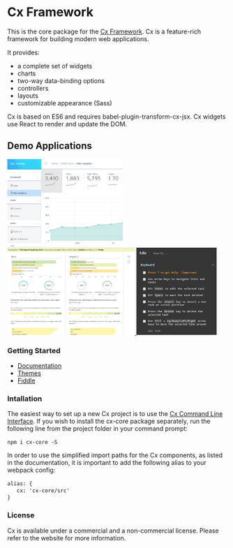 # Cx Framework

This is the core package for the [Cx Framework](https://cx.codaxy.com/). 
Cx is a feature-rich framework for building modern web applications.

It provides:
- a complete set of widgets 
- charts
- two-way data-binding options
- controllers
- layouts
- customizable appearance (Sass)

Cx is based on ES6 and requires babel-plugin-transform-cx-jsx. 
Cx widgets use React to render and update the DOM.

## Demo Applications

<a href="http://cx.codaxy.com/starter">
    <img src="https://github.com/codaxy/cx/blob/master/misc/screenshots/starter/analytics.png" alt="Cx Starter Kit" height="200px" />
</a>
<a href="https://codaxy.github.io/state-of-js-2016-explorer/">
    <img src="https://github.com/codaxy/cx/blob/master/misc/screenshots/sofjs2016/StateOfJs.png" alt="State of JS 2016 Explorer" height="200px" />
</a>
<a href="https://mstijak.github.io/tdo/">
    <img src="https://github.com/codaxy/cx/blob/master/misc/screenshots/tdo/tdo.png" alt="Tdo" height="200px" />
</a>

### Getting Started

- [Documentation](http://cx.codaxy.com/docs)
- [Themes](http://cx.codaxy.com/themes)
- [Fiddle](http://cx.codaxy.com/fiddle)

### Intallation

The easiest way to set up a new Cx project is to use the [Cx Command Line Interface](http://cx.codaxy.com/v/master/docs/intro/command-line).
If you wish to install the cx-core package separately, run the following line from the project folder in your command prompt:

```
npm i cx-core -S
```

In order to use the simplified import paths for the Cx components, as listed in the documentation, 
it is important to add the following alias to your webpack config:

```
alias: {
   cx: 'cx-core/src'
}
```

### License

Cx is available under a commercial and a non-commercial license.
Please refer to the website for more information.